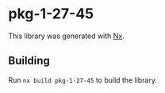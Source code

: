 # pkg-1-27-45

This library was generated with [Nx](https://nx.dev).

## Building

Run `nx build pkg-1-27-45` to build the library.
